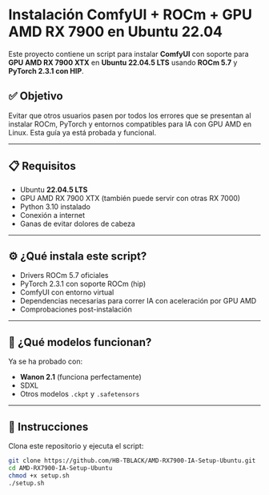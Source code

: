 # Instalación ComfyUI + ROCm + GPU AMD RX 7900 en Ubuntu 22.04

Este proyecto contiene un script para instalar **ComfyUI** con soporte para **GPU AMD RX 7900 XTX** en **Ubuntu 22.04.5 LTS** usando **ROCm 5.7** y **PyTorch 2.3.1 con HIP**.

## ✅ Objetivo

Evitar que otros usuarios pasen por todos los errores que se presentan al instalar ROCm, PyTorch y entornos compatibles para IA con GPU AMD en Linux. Esta guía ya está probada y funcional.

---

## 📋 Requisitos

- Ubuntu **22.04.5 LTS**
- GPU AMD RX 7900 XTX (también puede servir con otras RX 7000)
- Python 3.10 instalado
- Conexión a internet
- Ganas de evitar dolores de cabeza

---

## ⚙️ ¿Qué instala este script?

- Drivers ROCm 5.7 oficiales
- PyTorch 2.3.1 con soporte ROCm (hip)
- ComfyUI con entorno virtual
- Dependencias necesarias para correr IA con aceleración por GPU AMD
- Comprobaciones post-instalación

---

## 🚀 ¿Qué modelos funcionan?

Ya se ha probado con:
- **Wanon 2.1** (funciona perfectamente)
- SDXL
- Otros modelos `.ckpt` y `.safetensors`

---

## 🧰 Instrucciones

Clona este repositorio y ejecuta el script:

```bash
git clone https://github.com/HB-TBLACK/AMD-RX7900-IA-Setup-Ubuntu.git
cd AMD-RX7900-IA-Setup-Ubuntu
chmod +x setup.sh
./setup.sh
